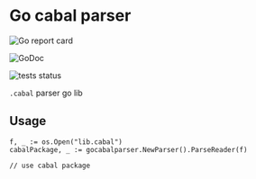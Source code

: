 # Go cabal parser

![Go report card](https://goreportcard.com/badge/github.com/goncharovnikita/go-cabal-parser)

![GoDoc](https://godoc.org/github.com/goncharovnikita/go-cabal-parser)

![tests status](https://github.com/goncharovnikita/go-cabal-parser/actions/workflows/build-go.yaml/badge.svg)

`.cabal` parser go lib

## Usage

```
f, _ := os.Open("lib.cabal")
cabalPackage, _ := gocabalparser.NewParser().ParseReader(f)

// use cabal package
```

